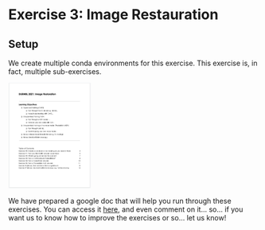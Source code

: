 # Exercise 3: Image Restauration

## Setup

We create multiple conda environments for this exercise. This exercise is, in fact, multiple sub-exercises.

<a href="https://docs.google.com/document/d/1yTNrIxFCOnm2QgyjO_5Dk0dXud7RBPxeGkMkeYX_sb4/edit?usp=sharing">
  <img src="https://raw.githubusercontent.com/dlmbl/DL-MBL-2021/main/03_image_restauration/img_sheet.png" alt="Exercise Sheet" width="33%"/>
</a>

We have prepared a google doc that will help you run through these exercises. 
You can access it [here](https://docs.google.com/document/d/1yTNrIxFCOnm2QgyjO_5Dk0dXud7RBPxeGkMkeYX_sb4/edit?usp=sharing), 
and even comment on it... so... if you want us to know how to improve the exercises or so... let us know!

